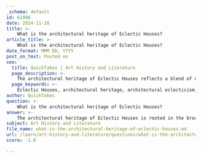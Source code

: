 ```yaml
---
_schema: default
id: 61986
date: 2024-11-28
title: >-
    What is the architectural heritage of Eclectic Houses?
article_title: >-
    What is the architectural heritage of Eclectic Houses?
date_format: MMM DD, YYYY
post_on_text: Posted on
seo:
  title: QuickTakes | Art History and Literature
  page_description: >-
    The architectural heritage of Eclectic Houses reflects a blend of diverse styles and influences from various historical periods, showcasing the movement of architectural eclecticism that emerged during the 19th and 20th centuries.
  page_keywords: >-
    Eclectic Houses, architectural heritage, architectural eclecticism, 19th century architecture, 20th century architecture, Colonial Revival, Neoclassical, Tudor, Spanish Revival, Victorian architecture, Sagrada Famlia, Antoni Gaud, Paris Opera House, Charles Garnier, diverse architectural styles, cultural traditions, design innovation, historical styles
author: QuickTakes
question: >-
    What is the architectural heritage of Eclectic Houses?
answer: >-
    The architectural heritage of Eclectic Houses is rooted in the broader movement of architectural eclecticism, which flourished during the 19th and 20th centuries. This style is characterized by the incorporation of diverse elements from various historical periods and cultural traditions, creating unique blends that reflect a wide array of influences.\n\nEclecticism emerged as a response to the rigid architectural styles of the past, allowing architects to select and integrate motifs, forms, and decorative elements from different eras and cultures. This approach not only paid homage to historical styles but also expressed contemporary ideas, making it a significant aspect of architectural design during its peak.\n\nKey features of Eclectic Houses often include a mix of architectural styles such as Colonial Revival, Neoclassical, Tudor, and Spanish Revival, among others. For instance, the influence of Spanish settlers in regions like Florida and the American Southwest introduced Mediterranean elements that are now commonly associated with modern "Spanish" style homes. Similarly, the Victorian era in Britain showcased a diverse range of styles that reshaped urban and rural landscapes, further contributing to the eclectic architectural heritage.\n\nThe use of new materials, such as steel and glass, during the industrial revolutions in Europe and the U.S. also played a crucial role in the evolution of eclectic architecture. These materials expanded the possibilities for design and construction, allowing for more innovative and diverse architectural expressions.\n\nNotable examples of eclectic architecture include the Basilica of the Sagrada Família in Barcelona, designed by Antoni Gaudí, which merges Gothic and Art Nouveau styles, and the Paris Opera House by Charles Garnier, which exemplifies the grandeur of eclectic design.\n\nIn summary, the architectural heritage of Eclectic Houses is a celebration of diversity, blending various styles and influences to create distinctive residential designs that reflect a rich tapestry of cultural and historical narratives.
subject: Art History and Literature
file_name: what-is-the-architectural-heritage-of-eclectic-houses.md
url: /learn/art-history-and-literature/questions/what-is-the-architectural-heritage-of-eclectic-houses
score: -1.0

---
```


&nbsp;